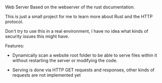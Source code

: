 Web Server
Based on the webserver of the rust documentation.

This is just a small project for me to learn more about Rust and the HTTP protocol.

Don't try to use this in a real environment, I have no idea what kinds of security issues this might have.

Features:
- Dynamically scan a website root folder to be able to serve files within it without restarting the server or modifying the code.

- Serving is done via HTTP GET requests and responses, other kinds of requests are not implemented yet